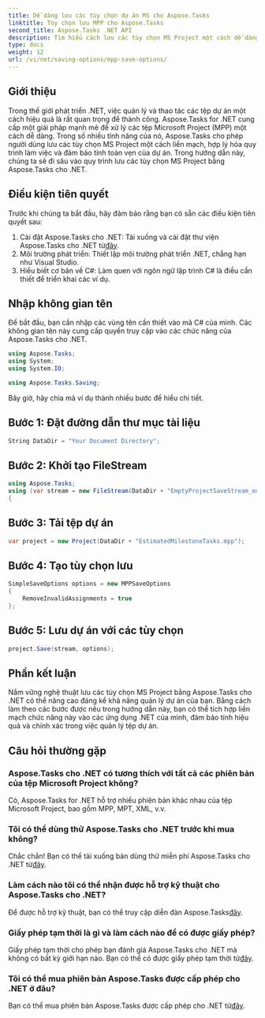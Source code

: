 ```yaml
---
title: Dễ dàng lưu các tùy chọn dự án MS cho Aspose.Tasks
linktitle: Tùy chọn lưu MPP cho Aspose.Tasks
second_title: Aspose.Tasks .NET API
description: Tìm hiểu cách lưu các tùy chọn MS Project một cách dễ dàng với Aspose.Tasks for .NET. Tăng hiệu quả quản lý dự án của bạn.
type: docs
weight: 12
url: /vi/net/saving-options/mpp-save-options/
---
```

## Giới thiệu
Trong thế giới phát triển .NET, việc quản lý và thao tác các tệp dự án một cách hiệu quả là rất quan trọng để thành công. Aspose.Tasks for .NET cung cấp một giải pháp mạnh mẽ để xử lý các tệp Microsoft Project (MPP) một cách dễ dàng. Trong số nhiều tính năng của nó, Aspose.Tasks cho phép người dùng lưu các tùy chọn MS Project một cách liền mạch, hợp lý hóa quy trình làm việc và đảm bảo tính toàn vẹn của dự án. Trong hướng dẫn này, chúng ta sẽ đi sâu vào quy trình lưu các tùy chọn MS Project bằng Aspose.Tasks cho .NET.
## Điều kiện tiên quyết
Trước khi chúng ta bắt đầu, hãy đảm bảo rằng bạn có sẵn các điều kiện tiên quyết sau:
1.  Cài đặt Aspose.Tasks cho .NET: Tải xuống và cài đặt thư viện Aspose.Tasks cho .NET từ[đây](https://releases.aspose.com/tasks/net/).
2. Môi trường phát triển: Thiết lập môi trường phát triển .NET, chẳng hạn như Visual Studio.
3. Hiểu biết cơ bản về C#: Làm quen với ngôn ngữ lập trình C# là điều cần thiết để triển khai các ví dụ.

## Nhập không gian tên
Để bắt đầu, bạn cần nhập các vùng tên cần thiết vào mã C# của mình. Các không gian tên này cung cấp quyền truy cập vào các chức năng của Aspose.Tasks cho .NET.

```csharp
using Aspose.Tasks;
using System;
using System.IO;

using Aspose.Tasks.Saving;
```

Bây giờ, hãy chia mã ví dụ thành nhiều bước để hiểu chi tiết.
## Bước 1: Đặt đường dẫn thư mục tài liệu
```csharp
String DataDir = "Your Document Directory";
```
## Bước 2: Khởi tạo FileStream
```csharp
using Aspose.Tasks;
using (var stream = new FileStream(DataDir + "EmptyProjectSaveStream_out.xml", FileMode.Create, FileAccess.Write))
{
```
## Bước 3: Tải tệp dự án
```csharp
var project = new Project(DataDir + "EstimatedMilestoneTasks.mpp");
```
## Bước 4: Tạo tùy chọn lưu
```csharp
SimpleSaveOptions options = new MPPSaveOptions
{
	RemoveInvalidAssignments = true
};
```
## Bước 5: Lưu dự án với các tùy chọn
```csharp
project.Save(stream, options);
```

## Phần kết luận
Nắm vững nghệ thuật lưu các tùy chọn MS Project bằng Aspose.Tasks cho .NET có thể nâng cao đáng kể khả năng quản lý dự án của bạn. Bằng cách làm theo các bước được nêu trong hướng dẫn này, bạn có thể tích hợp liền mạch chức năng này vào các ứng dụng .NET của mình, đảm bảo tính hiệu quả và chính xác trong việc quản lý tệp dự án.

## Câu hỏi thường gặp
### Aspose.Tasks cho .NET có tương thích với tất cả các phiên bản của tệp Microsoft Project không?
Có, Aspose.Tasks for .NET hỗ trợ nhiều phiên bản khác nhau của tệp Microsoft Project, bao gồm MPP, MPT, XML, v.v.
### Tôi có thể dùng thử Aspose.Tasks cho .NET trước khi mua không?
 Chắc chắn! Bạn có thể tải xuống bản dùng thử miễn phí Aspose.Tasks cho .NET từ[đây](https://releases.aspose.com/).
### Làm cách nào tôi có thể nhận được hỗ trợ kỹ thuật cho Aspose.Tasks cho .NET?
Để được hỗ trợ kỹ thuật, bạn có thể truy cập diễn đàn Aspose.Tasks[đây](https://forum.aspose.com/c/tasks/15).
### Giấy phép tạm thời là gì và làm cách nào để có được giấy phép?
 Giấy phép tạm thời cho phép bạn đánh giá Aspose.Tasks cho .NET mà không có bất kỳ giới hạn nào. Bạn có thể có được giấy phép tạm thời từ[đây](https://purchase.aspose.com/temporary-license/).
### Tôi có thể mua phiên bản Aspose.Tasks được cấp phép cho .NET ở đâu?
 Bạn có thể mua phiên bản Aspose.Tasks được cấp phép cho .NET từ[đây](https://purchase.aspose.com/buy).